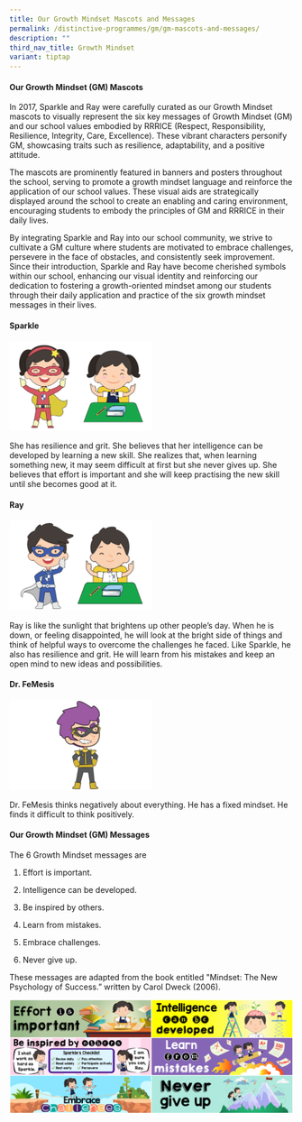 ```yaml
---
title: Our Growth Mindset Mascots and Messages
permalink: /distinctive-programmes/gm/gm-mascots-and-messages/
description: ""
third_nav_title: Growth Mindset
variant: tiptap
---
```

<h4><strong>Our Growth Mindset (GM) Mascots</strong></h4>
<p>In 2017, Sparkle and Ray were carefully curated as our Growth Mindset
mascots to visually represent the six key messages of Growth Mindset (GM)
and our school values embodied by RRRICE (Respect, Responsibility, Resilience,
Integrity, Care, Excellence). These vibrant characters personify GM, showcasing
traits such as resilience, adaptability, and a positive attitude.</p>
<p>The mascots are prominently featured in banners and posters throughout
the school, serving to promote a growth mindset language and reinforce
the application of our school values. These visual aids are strategically
displayed around the school to create an enabling and caring environment,
encouraging students to embody the principles of GM and RRRICE in their
daily lives.</p>
<p>By integrating Sparkle and Ray into our school community, we strive to
cultivate a GM culture where students are motivated to embrace challenges,
persevere in the face of obstacles, and consistently seek improvement.
Since their introduction, Sparkle and Ray have become cherished symbols
within our school, enhancing our visual identity and reinforcing our dedication
to fostering a growth-oriented mindset among our students through their
daily application and practice of the six growth mindset messages in their
lives.</p>
<p></p>
<h4>Sparkle</h4>
<p></p>
<div class="isomer-image-wrapper">
<img style="width: 50%;" height="auto" width="100%" alt="" src="/images/Sparkle_Combo_2.png">
</div>
<p>She has resilience and grit. She believes that her intelligence can be
developed by learning a new skill. She realizes that, when learning something
new, it may seem difficult at first but she never gives up. She believes
that effort is important and she will keep practising the new skill until
she becomes good at it.</p>
<h4>Ray</h4>
<p></p>
<div class="isomer-image-wrapper">
<img style="width: 50%;" height="auto" width="100%" alt="" src="/images/Ray_combo_2.png">
</div>
<p>Ray is like the sunlight that brightens up other people’s day. When he
is down, or feeling disappointed, he will look at the bright side of things
and think of helpful ways to overcome the challenges he faced. Like Sparkle,
he also has resilience and grit. He will learn from his mistakes and keep
an open mind to new ideas and possibilities.</p>
<h4>Dr. FeMesis</h4>
<p></p>
<div class="isomer-image-wrapper">
<img style="width: 50%;" height="auto" width="100%" alt="" src="/images/Dr_FeMesis_combo.png">
</div>
<p>Dr. FeMesis thinks negatively about everything. He has a fixed mindset.
He finds it difficult to think positively.</p>
<h4></h4>
<h4><strong>Our Growth Mindset (GM) Messages</strong></h4>
<p>The 6 Growth Mindset messages are</p>
<ol data-tight="true" class="tight">
<li>
<p>Effort is important.</p>
</li>
<li>
<p>Intelligence can be developed.</p>
</li>
<li>
<p>Be inspired by others.</p>
</li>
<li>
<p>Learn from mistakes.</p>
</li>
<li>
<p>Embrace challenges.</p>
</li>
<li>
<p>Never give up.</p>
</li>
</ol>
<p>These messages are adapted from the book entitled "Mindset: The New Psychology
of Success.” written by Carol Dweck (2006).</p>
<div class="isomer-image-wrapper">
<img style="width: 100%" height="auto" width="100%" alt="" src="/images/compiled_GM_Messages.png">
</div>
<p></p>
<p></p>